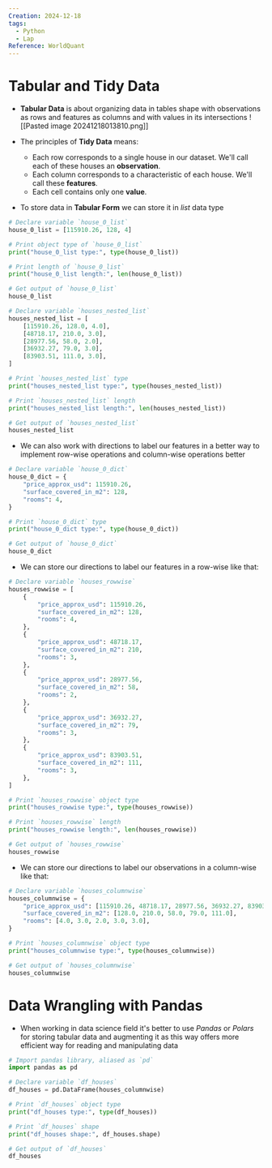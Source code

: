 ```yaml
---
Creation: 2024-12-18
tags:
  - Python
  - Lap
Reference: WorldQuant
---
```

# Tabular and Tidy Data
- **Tabular Data** is about organizing data in tables shape with observations as rows and features as columns and with values in its intersections
![[Pasted image 20241218013810.png]]
- The principles of **Tidy Data** means:
	- Each row corresponds to a single house in our dataset. We'll call each of these houses an **observation**.
	- Each column corresponds to a characteristic of each house. We'll call these **features**.
	- Each cell contains only one **value**.

- To store data in **Tabular Form** we can store it in *list* data type
```python
# Declare variable `house_0_list`
house_0_list = [115910.26, 128, 4]

# Print object type of `house_0_list`
print("house_0_list type:", type(house_0_list))

# Print length of `house_0_list`
print("house_0_list length:", len(house_0_list))

# Get output of `house_0_list`
house_0_list
```

```python
# Declare variable `houses_nested_list`
houses_nested_list = [
    [115910.26, 128.0, 4.0],
    [48718.17, 210.0, 3.0],
    [28977.56, 58.0, 2.0],
    [36932.27, 79.0, 3.0],
    [83903.51, 111.0, 3.0],
]

# Print `houses_nested_list` type
print("houses_nested_list type:", type(houses_nested_list))

# Print `houses_nested_list` length
print("houses_nested_list length:", len(houses_nested_list))

# Get output of `houses_nested_list`
houses_nested_list
```

- We can also work with directions to label our features in a better way to implement row-wise operations and column-wise operations better
```python
# Declare variable `house_0_dict`
house_0_dict = {
    "price_approx_usd": 115910.26,
    "surface_covered_in_m2": 128,
    "rooms": 4,
}

# Print `house_0_dict` type
print("house_0_dict type:", type(house_0_dict))

# Get output of `house_0_dict`
house_0_dict
```

- We can store our directions to label our features in a row-wise like that:
```python
# Declare variable `houses_rowwise`
houses_rowwise = [
    {
        "price_approx_usd": 115910.26,
        "surface_covered_in_m2": 128,
        "rooms": 4,
    },
    {
        "price_approx_usd": 48718.17,
        "surface_covered_in_m2": 210,
        "rooms": 3,
    },
    {
        "price_approx_usd": 28977.56,
        "surface_covered_in_m2": 58,
        "rooms": 2,
    },
    {
        "price_approx_usd": 36932.27,
        "surface_covered_in_m2": 79,
        "rooms": 3,
    },
    {
        "price_approx_usd": 83903.51,
        "surface_covered_in_m2": 111,
        "rooms": 3,
    },
]

# Print `houses_rowwise` object type
print("houses_rowwise type:", type(houses_rowwise))

# Print `houses_rowwise` length
print("houses_rowwise length:", len(houses_rowwise))

# Get output of `houses_rowwise`
houses_rowwise
```

- We can store our directions to label our observations in a column-wise like that:
```python
# Declare variable `houses_columnwise`
houses_columnwise = {
    "price_approx_usd": [115910.26, 48718.17, 28977.56, 36932.27, 83903.51],
    "surface_covered_in_m2": [128.0, 210.0, 58.0, 79.0, 111.0],
    "rooms": [4.0, 3.0, 2.0, 3.0, 3.0],
}

# Print `houses_columnwise` object type
print("houses_columnwise type:", type(houses_columnwise))

# Get output of `houses_columnwise`
houses_columnwise
```

# Data Wrangling with Pandas
- When working in data science field it's better to use *Pandas* or *Polars* for storing tabular data and augmenting it as this way offers more efficient way for reading and manipulating data
```python
# Import pandas library, aliased as `pd`
import pandas as pd

# Declare variable `df_houses`
df_houses = pd.DataFrame(houses_columnwise)

# Print `df_houses` object type
print("df_houses type:", type(df_houses))

# Print `df_houses` shape
print("df_houses shape:", df_houses.shape)

# Get output of `df_houses`
df_houses
```
